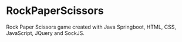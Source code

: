 # RockPaperScissors
Rock Paper Scissors game created with Java Springboot, HTML, CSS, JavaScript, JQuery and SockJS.

